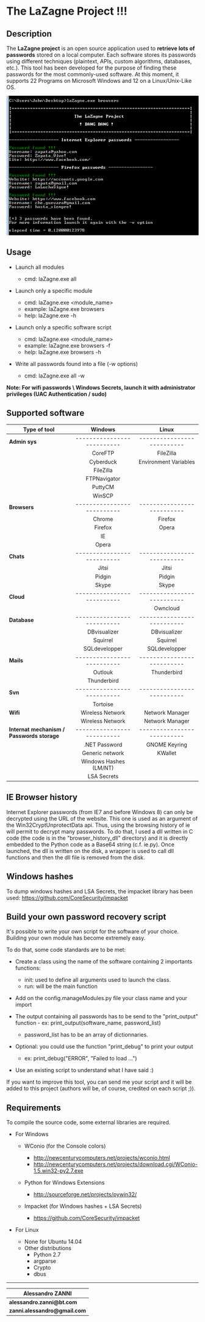 
__The LaZagne Project !!!__
==

Description
----
The __LaZagne project__ is an open source application used to __retrieve lots of passwords__ stored on a local computer. 
Each software stores its passwords using different techniques (plaintext, APIs, custom algorithms, databases, etc.). This tool has been developed for the purpose of finding these passwords for the most commonly-used software. 
At this moment, it supports 22 Programs on Microsoft Windows and 12 on a Linux/Unix-Like OS.

<p align="center"><img src="./pictures/lazagne.png" alt="The LaZagne project"></p>

Usage
----
* Launch all modules
	* cmd: laZagne.exe all

* Launch only a specific module
	* cmd: laZagne.exe <module_name>
	* example: laZagne.exe browsers
	* help: laZagne.exe -h

* Launch only a specific software script
	* cmd: laZagne.exe <module_name> <software>
	* example: laZagne.exe browsers -f
	* help: laZagne.exe browsers -h

* Write all passwords found into a file (-w options)
	* cmd: laZagne.exe all -w

__Note: For wifi passwords \ Windows Secrets, launch it with administrator privileges (UAC Authentication / sudo)__

Supported software
----

| Type of tool                             |                 Windows      |                        Linux |
|------------------------------------------|:----------------------------:|:----------------------------:|
| **Admin sys**                            |  --------------------------  | --------------------------  |
|                                          |  CoreFTP                     | FileZilla                   |
|                                          |  Cyberduck                   | Environment Variables       |
|                                          |  FileZilla                   |                             |
|                                          |  FTPNavigator                |                             |
|                                          |  PuttyCM                     |                             |
|                                          |  WinSCP                      |                             |
| **Browsers**                             |  --------------------------  | --------------------------  |
|                                          |  Chrome                      | Firefox                     |
|                                          |  Firefox                     | Opera                       |
|                                          |  IE                          |                             |
|                                          |  Opera                       |                             |
| **Chats**                                |  --------------------------  | --------------------------  |
|                                          |  Jitsi                       | Jitsi                       |
|                                          |  Pidgin                      | Pidgin                      |
|                                          |  Skype                       | Skype                       |
| **Cloud**                                | --------------------------   | --------------------------  |
|                                          |                              | Owncloud                    |
| **Database**                             |  --------------------------  | --------------------------  |
|                                          |  DBvisualizer                | DBvisualizer                |
|                                          |  Squirrel                    | Squirrel                    |
|                                          |  SQLdevelopper               | SQLdevelopper               |
| **Mails**                                | --------------------------   | --------------------------  |
|                                          |  Outlouk                     | Thunderbird                 |
|                                          |  Thunderbird                 |                             |
| **Svn**                                  | --------------------------   | --------------------------  |
|                                          |  Tortoise                    |                             |
| **Wifi**                                 |  Wireless Network            | Network Manager             |
|                                          |  Wireless Network            | Network Manager             |
|**Internat mechanism / Passwords storage**| --------------------------   |--------------------------   |
|                                          |  .NET Password               | GNOME Keyring               |
|                                          |  Generic network             | KWallet                     |
|                                          |  Windows Hashes (LM/NT)      |                             |
|                                          |  LSA Secrets                 |                             |


IE Browser history
----
Internet Explorer passwords (from IE7 and before Windows 8) can only be decrypted using the URL of the website. This one is used as an argument of the Win32CryptUnprotectData api. Thus, using the browsing history of ie will permit to decrypt many passwords. 
To do that, I used a dll written in C code (the code is in the "browser_history_dll" directory) and it is directly embedded to the Python code as a Base64 string (c.f. ie.py). Once launched, the dll is written on the disk, a wrapper is used to call dll functions and then the dll file is removed from the disk.

Windows hashes
----
To dump windows hashes and LSA Secrets, the impacket library has been used: https://github.com/CoreSecurity/impacket

Build your own password recovery script
----
It's possible to write your own script for the software of your choice. Building your own module has become extremely easy. 

To do that, some code standards are to be met: 
* Create a class using the name of the software containing 2 importants functions:
	* init: used to define all arguments used to launch the class. 
	* run:  will be the main function

* Add on the config.manageModules.py file your class name and your import

* The output containing all passwords has to be send to the "print_output" function - ex: print_output(software_name, password_list)
	* password_list has to be an array of dictionnaries. 

* Optional: you could use the function "print_debug" to print your output 
	* ex: print_debug("ERROR", "Failed to load ...")

* Use an existing script to understand what I have said :)

If you want to improve this tool, you can send me your script and it will be added to this project (authors will be, of course, credited on each script ;)).

Requirements
----
To compile the source code, some external libraries are required.

* For Windows
	* WConio (for the Console colors)
		* http://newcenturycomputers.net/projects/wconio.html
		* http://newcenturycomputers.net/projects/download.cgi/WConio-1.5.win32-py2.7.exe

	* Python for Windows Extensions
		* http://sourceforge.net/projects/pywin32/
	
	* Impacket (for Windows hashes + LSA Secrets)
		* https://github.com/CoreSecurity/impacket

* For Linux
	* None for Ubuntu 14.04
	* Other distributions
		* Python 2.7
		* argparse
		* Crypto
		* dbus

----
| __Alessandro ZANNI__    |
| ------------- |
| __alessandro.zanni@bt.com__    |
| __zanni.alessandro@gmail.com__  |


 

